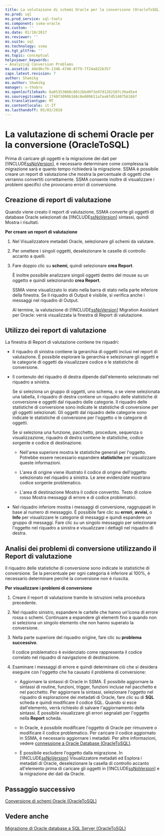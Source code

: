 ```yaml
---
title: La valutazione di schemi Oracle per la conversione (OracleToSQL) | Documenti Microsoft
ms.prod: sql
ms.prod_service: sql-tools
ms.component: ssma-oracle
ms.custom: ''
ms.date: 01/19/2017
ms.reviewer: ''
ms.suite: sql
ms.technology: ssma
ms.tgt_pltfrm: ''
ms.topic: conceptual
helpviewer_keywords:
- Analyzing Conversion Problems
ms.assetid: 4de9bcf6-1346-4740-87f9-7f24a8226357
caps.latest.revision: 7
author: Shamikg
ms.author: Shamikg
manager: v-thobro
ms.openlocfilehash: 6a05353860c8012bbd0f3e97d1262107c39a45e4
ms.sourcegitcommit: 1740f3090b168c0e809611a7aa6fd514075616bf
ms.translationtype: MT
ms.contentlocale: it-IT
ms.lasthandoff: 05/03/2018
---
```

# <a name="assessing-oracle-schemas-for-conversion-oracletosql"></a>La valutazione di schemi Oracle per la conversione (OracleToSQL)
Prima di caricare gli oggetti e la migrazione dei dati per [!INCLUDE[ssNoVersion](../../includes/ssnoversion_md.md)], è necessario determinare come complessa la migrazione sarà e quanto tempo richiederà la migrazione. SSMA è possibile creare un report di valutazione che mostra la percentuale di oggetti che verranno convertiti correttamente. SSMA consente inoltre di visualizzare i problemi specifici che provocano errori di conversione.  
  
## <a name="creating-assessment-reports"></a>Creazione di report di valutazione  
Quando viene creato il report di valutazione, SSMA converte gli oggetti di database Oracle selezionati da [!INCLUDE[ssNoVersion](../../includes/ssnoversion_md.md)] sintassi, quindi Mostra i risultati.  
  
**Per creare un report di valutazione**  
  
1.  Nel Visualizzatore metadati Oracle, selezionare gli schemi da valutare.  
  
2.  Per omettere i singoli oggetti, deselezionare le caselle di controllo accanto a quelli.  
  
3.  Fare doppio clic su **schemi**, quindi selezionare **crea Report**.  
  
    È inoltre possibile analizzare singoli oggetti destro del mouse su un oggetto e quindi selezionando **crea Report**.  
  
    SSMA viene visualizzato lo stato nella barra di stato nella parte inferiore della finestra. Se il riquadro di Output è visibile, si verifica anche i messaggi nel riquadro di Output.  
  
    Al termine, la valutazione di [!INCLUDE[ssNoVersion](../../includes/ssnoversion_md.md)] Migration Assistant per Oracle: verrà visualizzata la finestra di Report di valutazione.  
  
## <a name="using-assessment-reports"></a>Utilizzo dei report di valutazione  
La finestra di Report di valutazione contiene tre riquadri:  
  
-   Il riquadro di sinistra contiene la gerarchia di oggetti inclusi nel report di valutazione. È possibile esplorare la gerarchia e selezionare gli oggetti e le categorie di oggetti da visualizzare codice e le statistiche di conversione.  
  
-   Il contenuto del riquadro di destra dipende dall'elemento selezionato nel riquadro a sinistra.  
  
    Se si seleziona un gruppo di oggetti, uno schema, o se viene selezionata una tabella, il riquadro di destra contiene un riquadro delle statistiche di conversione e oggetti dal riquadro delle categorie. Il riquadro delle statistiche di conversione sono indicate le statistiche di conversione per gli oggetti selezionati. Gli oggetti dal riquadro delle categorie sono indicate le statistiche di conversione per l'oggetto o le categorie di oggetti.  
  
    Se si seleziona una funzione, pacchetto, procedure, sequenza o visualizzazione, riquadro di destra contiene le statistiche, codice sorgente e codice di destinazione.  
  
    -   Nell'area superiore mostra le statistiche generali per l'oggetto. Potrebbe essere necessario espandere **statistiche** per visualizzare queste informazioni.  
  
    -   L'area di origine viene illustrato il codice di origine dell'oggetto selezionato nel riquadro a sinistra. Le aree evidenziate mostrano codice sorgente problematico.  
  
    -   L'area di destinazione Mostra il codice convertito. Testo di colore rosso Mostra messaggi di errore e di codice problematici.  
  
-   Nel riquadro inferiore mostra i messaggi di conversione, raggruppati in base al numero di messaggio. È possibile fare clic su **errori**, **avvisi**, o **Info** per visualizzare le categorie di messaggi e quindi espandere un gruppo di messaggi. Fare clic su un singolo messaggio per selezionare l'oggetto nel riquadro a sinistra e visualizzare i dettagli nel riquadro di destra.  
  
## <a name="analyzing-conversion-problems-by-using-the-assessment-report"></a>Analisi dei problemi di conversione utilizzando il Report di valutazione  
Il riquadro delle statistiche di conversione sono indicate le statistiche di conversione. Se la percentuale per ogni categoria è inferiore al 100%, è necessario determinare perché la conversione non è riuscita.  
  
**Per visualizzare i problemi di conversione**  
  
1.  Creare il report di valutazione tramite le istruzioni nella procedura precedente.  
  
2.  Nel riquadro sinistro, espandere le cartelle che hanno un'icona di errore rossa o schemi. Continuare a espandere gli elementi fino a quando non si seleziona un singolo elemento che non hanno superato la conversione.  
  
3.  Nella parte superiore del riquadro origine, fare clic su **problema successivo**.  
  
    Il codice problematico è evidenziato come rappresenta il codice correlato nel riquadro di navigazione di destinazione.  
  
4.  Esaminare i messaggi di errore e quindi determinare ciò che si desidera eseguire con l'oggetto che ha causato il problema di conversione:  
  
    -   Aggiornare la sintassi di Oracle in SSMA. È possibile aggiornare la sintassi di routine, funzioni, trigger, funzioni incluse nel pacchetto e nel pacchetto. Per aggiornare la sintassi, selezionare l'oggetto nel riquadro di esplorazione dei metadati di Oracle, fare clic su di **SQL** scheda e quindi modificare il codice SQL. Quando si esce dall'elemento, verrà richiesto di salvare l'aggiornamento della sintassi. È possibile visualizzare gli errori segnalati per l'oggetto nella **Report** scheda.  
  
    -   In Oracle, è possibile modificare l'oggetto di Oracle per rimuovere o modificare il codice problematico. Per caricare il codice aggiornato in SSMA, è necessario aggiornare i metadati. Per altre informazioni, vedere [connessione a Oracle Database &#40;OracleToSQL&#41;](../../ssma/oracle/connecting-to-oracle-database-oracletosql.md).  
  
    -   È possibile escludere l'oggetto dalla migrazione. In [!INCLUDE[ssNoVersion](../../includes/ssnoversion_md.md)] Visualizzatore metadati ed Esplora i metadati di Oracle, deselezionare la casella di controllo accanto all'elemento prima di caricare gli oggetti in [!INCLUDE[ssNoVersion](../../includes/ssnoversion_md.md)] e la migrazione dei dati da Oracle.  
  
## <a name="next-step"></a>Passaggio successivo  
[Conversione di schemi Oracle &#40;OracleToSQL&#41;](../../ssma/oracle/converting-oracle-schemas-oracletosql.md)  
  
## <a name="see-also"></a>Vedere anche  
[Migrazione di Oracle database a SQL Server &#40;OracleToSQL&#41;](../../ssma/oracle/migrating-oracle-databases-to-sql-server-oracletosql.md)  
  

